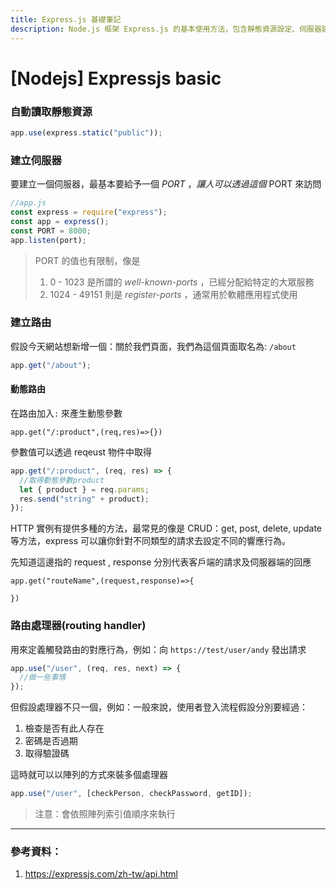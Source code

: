 ```yaml
---
title: Express.js 基礎筆記
description: Node.js 框架 Express.js 的基本使用方法，包含靜態資源設定、伺服器建立、路由配置、動態參數以及路由處理器的完整教學
---
```


# [Nodejs] Expressjs basic


### 自動讀取靜態資源

```js
app.use(express.static("public"));
```


### 建立伺服器

要建立一個伺服器，最基本要給予一個 _PORT_ ，_讓人可以透過這個_ PORT 來訪問

```js
//app.js
const express = require("express");
const app = express();
const PORT = 8000;
app.listen(port);
```

> PORT 的值也有限制，像是
>
> 1.  0 - 1023 是所謂的 _well-known-ports_ ，已經分配給特定的大眾服務
> 2.  1024 - 49151 則是 _register-ports_ ，通常用於軟體應用程式使用

### 建立路由

假設今天網站想新增一個：關於我們頁面，我們為這個頁面取名為: `/about`

```js
app.get("/about");
```

#### 動態路由

在路由加入`:` 來產生動態參數

```javascript!
app.get("/:product",(req,res)=>{})
```

參數值可以透過 reqeust 物件中取得

```js
app.get("/:product", (req, res) => {
  //取得動態參數product
  let { product } = req.params;
  res.send("string" + product);
});
```

HTTP 實例有提供多種的方法，最常見的像是 CRUD：get, post, delete, update 等方法，express 可以讓你針對不同類型的請求去設定不同的響應行為。

先知道這邊指的 request , response 分別代表客戶端的請求及伺服器端的回應

```javascript!
app.get("routeName",(request,response)=>{

})
```

### 路由處理器(routing handler)

用來定義觸發路由的對應行為，例如：向 `https://test/user/andy` 發出請求

```js
app.use("/user", (req, res, next) => {
  //做一些事情
});
```

但假設處理器不只一個，例如：一般來說，使用者登入流程假設分別要經過：

1. 檢查是否有此人存在
2. 密碼是否過期
3. 取得驗證碼

這時就可以以陣列的方式來裝多個處理器

```js
app.use("/user", [checkPerson, checkPassword, getID]);
```

> 注意：會依照陣列索引值順序來執行

---

### 參考資料：

1. https://expressjs.com/zh-tw/api.html
